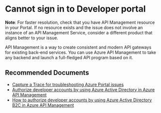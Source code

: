 <properties
    pageTitle="Cannot sign in to Developer portal"
    description="Cannot sign in to Developer portal"
    service="microsoft.apim"
    resource="apimanagement"
    authors="genli"
    ms.author="mquian,toddfous"
    selfHelpType="generic"
    supportTopicIds="32632403"
    resourceTags=""
    productPesIds="15551"
    cloudEnvironments="public"
    articleId="2e6fc318-30dd-471e-b418-4b39f189a9ad"
/>

# Cannot sign in to Developer portal

**Note**: For faster resolution, check that you have API Management resource in your Portal. If no resource exists and the issue does not involve an instance of an API Management Service, consider a different product that aligns better to your issue.

API Management is a way to create consistent and modern API gateways for existing back-end services. You can use Azure API Management to take any backend and launch a full-fledged API program based on it.

## **Recommended Documents**

- [Capture a Trace for troubleshooting Azure Portal issues](https://blogs.msdn.microsoft.com/benjaminperkins/2016/10/18/capture-a-trace-for-troubleshooting-azure-portal-issues/)
- [Authorize developer accounts by using Azure Active Directory in Azure API Management](https://docs.microsoft.com/azure/api-management/api-management-howto-aad)
- [How to authorize developer accounts by using Azure Active Directory B2C in Azure API Management](https://docs.microsoft.com/azure/api-management/api-management-howto-aad-b2c)
